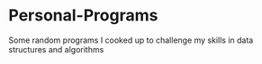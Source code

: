 # Personal-Programs
Some random programs I cooked up to challenge my skills in data structures and algorithms
